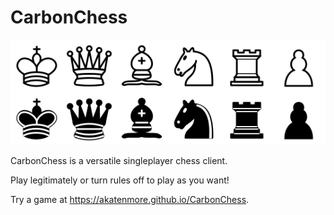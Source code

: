 # CarbonChess

![Pieces](assets/chesspieces.svg)

CarbonChess is a versatile singleplayer chess client.

Play legitimately or turn rules off to play as you want!

Try a game at https://akatenmore.github.io/CarbonChess.
